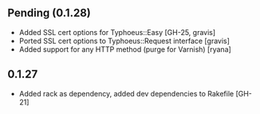 Pending (0.1.28)
----------------
* Added SSL cert options for Typhoeus::Easy [GH-25, gravis]
* Ported SSL cert options to Typhoeus::Request interface [gravis]
* Added support for any HTTP method (purge for Varnish) [ryana]

0.1.27
------
* Added rack as dependency, added dev dependencies to Rakefile [GH-21]
